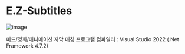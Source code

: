 # E.Z-Subtitles
![image](https://github.com/pgh268400/E.Z-Subtitles/assets/31213158/f372dc3a-3e59-4ea4-9f6e-96d01294e0e6)

미드/영화/애니메이션 자막 매칭 프로그램
컴파일러 : Visual Studio 2022 (.Net Framework 4.7.2)

